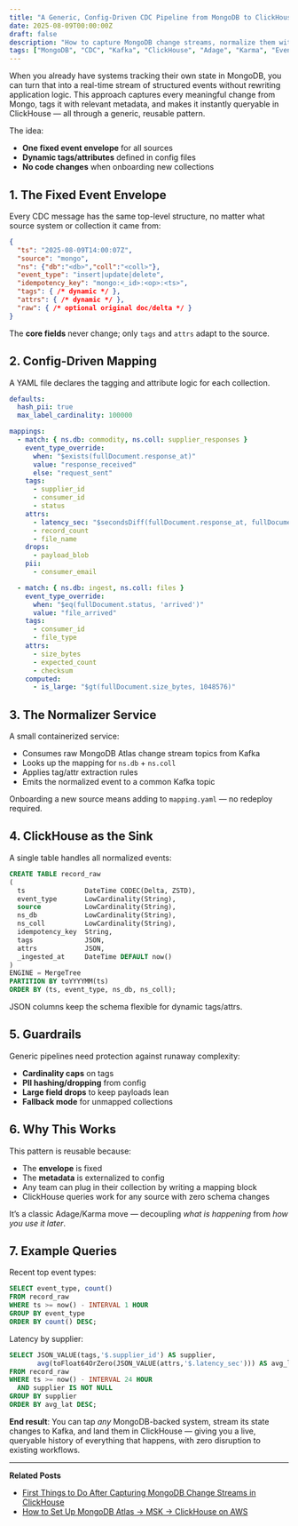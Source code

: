 ```yaml
---
title: "A Generic, Config-Driven CDC Pipeline from MongoDB to ClickHouse"
date: 2025-08-09T00:00:00Z
draft: false
description: "How to capture MongoDB change streams, normalize them with dynamic tags and attributes, and land them in ClickHouse for universal, queryable event history."
tags: ["MongoDB", "CDC", "Kafka", "ClickHouse", "Adage", "Karma", "Event Streaming", "Data Engineering"]
---
```


When you already have systems tracking their own state in MongoDB, you can turn that into a real-time stream of structured events without rewriting application logic. This approach captures every meaningful change from Mongo, tags it with relevant metadata, and makes it instantly queryable in ClickHouse — all through a generic, reusable pattern.

The idea:
- **One fixed event envelope** for all sources
- **Dynamic tags/attributes** defined in config files
- **No code changes** when onboarding new collections

## 1. The Fixed Event Envelope

Every CDC message has the same top-level structure, no matter what source system or collection it came from:

```json
{
  "ts": "2025-08-09T14:00:07Z",
  "source": "mongo",
  "ns": {"db":"<db>","coll":"<coll>"},
  "event_type": "insert|update|delete",
  "idempotency_key": "mongo:<_id>:<op>:<ts>",
  "tags": { /* dynamic */ },
  "attrs": { /* dynamic */ },
  "raw": { /* optional original doc/delta */ }
}
```

The **core fields** never change; only `tags` and `attrs` adapt to the source.

## 2. Config-Driven Mapping

A YAML file declares the tagging and attribute logic for each collection.

```yaml
defaults:
  hash_pii: true
  max_label_cardinality: 100000

mappings:
  - match: { ns.db: commodity, ns.coll: supplier_responses }
    event_type_override:
      when: "$exists(fullDocument.response_at)"
      value: "response_received"
      else: "request_sent"
    tags:
      - supplier_id
      - consumer_id
      - status
    attrs:
      - latency_sec: "$secondsDiff(fullDocument.response_at, fullDocument.sent_at)"
      - record_count
      - file_name
    drops:
      - payload_blob
    pii:
      - consumer_email

  - match: { ns.db: ingest, ns.coll: files }
    event_type_override:
      when: "$eq(fullDocument.status, 'arrived')"
      value: "file_arrived"
    tags:
      - consumer_id
      - file_type
    attrs:
      - size_bytes
      - expected_count
      - checksum
    computed:
      - is_large: "$gt(fullDocument.size_bytes, 1048576)"
```

## 3. The Normalizer Service

A small containerized service:
- Consumes raw MongoDB Atlas change stream topics from Kafka
- Looks up the mapping for `ns.db` + `ns.coll`
- Applies tag/attr extraction rules
- Emits the normalized event to a common Kafka topic

Onboarding a new source means adding to `mapping.yaml` — no redeploy required.

## 4. ClickHouse as the Sink

A single table handles all normalized events:

```sql
CREATE TABLE record_raw
(
  ts               DateTime CODEC(Delta, ZSTD),
  event_type       LowCardinality(String),
  source           LowCardinality(String),
  ns_db            LowCardinality(String),
  ns_coll          LowCardinality(String),
  idempotency_key  String,
  tags             JSON,
  attrs            JSON,
  _ingested_at     DateTime DEFAULT now()
)
ENGINE = MergeTree
PARTITION BY toYYYYMM(ts)
ORDER BY (ts, event_type, ns_db, ns_coll);
```

JSON columns keep the schema flexible for dynamic tags/attrs.

## 5. Guardrails

Generic pipelines need protection against runaway complexity:
- **Cardinality caps** on tags
- **PII hashing/dropping** from config
- **Large field drops** to keep payloads lean
- **Fallback mode** for unmapped collections

## 6. Why This Works

This pattern is reusable because:
- The **envelope** is fixed
- The **metadata** is externalized to config
- Any team can plug in their collection by writing a mapping block
- ClickHouse queries work for any source with zero schema changes

It’s a classic Adage/Karma move — decoupling *what is happening* from *how you use it later*.

## 7. Example Queries

Recent top event types:
```sql
SELECT event_type, count()
FROM record_raw
WHERE ts >= now() - INTERVAL 1 HOUR
GROUP BY event_type
ORDER BY count() DESC;
```

Latency by supplier:
```sql
SELECT JSON_VALUE(tags,'$.supplier_id') AS supplier,
       avg(toFloat64OrZero(JSON_VALUE(attrs,'$.latency_sec'))) AS avg_lat
FROM record_raw
WHERE ts >= now() - INTERVAL 24 HOUR
  AND supplier IS NOT NULL
GROUP BY supplier
ORDER BY avg_lat DESC;
```

**End result**:
You can tap *any* MongoDB-backed system, stream its state changes to Kafka, and land them in ClickHouse — giving you a live, queryable history of everything that happens, with zero disruption to existing workflows.

---

**Related Posts**  
- [First Things to Do After Capturing MongoDB Change Streams in ClickHouse](/posts/clickhouse-first-steps/)  
- [How to Set Up MongoDB Atlas → MSK → ClickHouse on AWS](/posts/atlas-msk-clickhouse-setup/)
